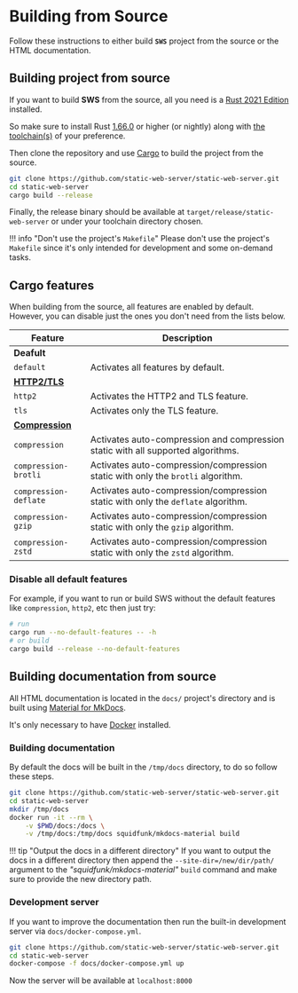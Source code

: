 # Building from Source

Follow these instructions to either build **`SWS`** project from the source or the HTML documentation.

## Building project from source

If you want to build **SWS** from the source, all you need is a [Rust 2021 Edition](https://blog.rust-lang.org/2021/05/11/edition-2021.html) installed.

So make sure to install Rust [1.66.0](https://blog.rust-lang.org/2022/12/15/Rust-1.66.0.html) or higher (or nightly) along with [the toolchain(s)](https://rust-lang.github.io/rustup/concepts/toolchains.html) of your preference.

Then clone the repository and use [Cargo](https://doc.rust-lang.org/cargo/) to build the project from the source.

```sh
git clone https://github.com/static-web-server/static-web-server.git
cd static-web-server
cargo build --release
```

Finally, the release binary should be available at `target/release/static-web-server` or under your toolchain directory chosen.

!!! info "Don't use the project's `Makefile`"
    Please don't use the project's `Makefile` since it's only intended for development and some on-demand tasks.

## Cargo features

When building from the source, all features are enabled by default.
However, you can disable just the ones you don't need from the lists below.

Feature | Description
---------|------
**Deafult** |
`default` | Activates all features by default.
[**HTTP2/TLS**](./features/http2-tls.md) |
`http2` | Activates the HTTP2 and TLS feature.
`tls` | Activates only the TLS feature.
[**Compression**](./features/compression.md) |
`compression` | Activates auto-compression and compression static with all supported algorithms.
`compression-brotli` | Activates auto-compression/compression static with only the `brotli` algorithm.
`compression-deflate` | Activates auto-compression/compression static with only the `deflate` algorithm.
`compression-gzip` | Activates auto-compression/compression static with only the `gzip` algorithm.
`compression-zstd` | Activates auto-compression/compression static with only the `zstd` algorithm.

### Disable all default features

For example, if you want to run or build SWS without the default features like `compression`, `http2`, etc then just try:

```sh
# run
cargo run --no-default-features -- -h
# or build
cargo build --release --no-default-features
```

## Building documentation from source

All HTML documentation is located in the `docs/` project's directory and is built using [Material for MkDocs](https://github.com/squidfunk/mkdocs-material).

It's only necessary to have [Docker](https://www.docker.com/get-started/) installed.

### Building documentation

By default the docs will be built in the `/tmp/docs` directory, to do so follow these steps.

```sh
git clone https://github.com/static-web-server/static-web-server.git
cd static-web-server
mkdir /tmp/docs
docker run -it --rm \
    -v $PWD/docs:/docs \
    -v /tmp/docs:/tmp/docs squidfunk/mkdocs-material build
```

!!! tip "Output the docs in a different directory"
    If you want to output the docs in a different directory then append the `--site-dir=/new/dir/path/` argument to the *"squidfunk/mkdocs-material"* `build` command and make sure to provide the new directory path.

### Development server

If you want to improve the documentation then run the built-in development server via `docs/docker-compose.yml`.

```sh
git clone https://github.com/static-web-server/static-web-server.git
cd static-web-server
docker-compose -f docs/docker-compose.yml up
```

Now the server will be available at `localhost:8000`
